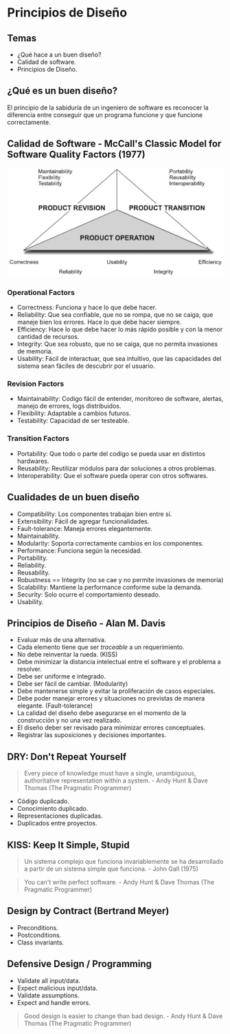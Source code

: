 # Principios de Diseño

## Temas
- ¿Qué hace a un buen diseño?
- Calidad de software.
- Principios de Diseño.

## ¿Qué es un buen diseño?
El principio de la sabiduría de un ingeniero de software es reconocer la diferencia
entre conseguir que un programa funcione y que funcione correctamente.

## Calidad de Software - McCall's Classic Model for Software Quality Factors (1977)
![](../../resources/img/u2/McCalls_Quality_Factors.jpg)

### Operational Factors
- Correctness: Funciona y hace lo que debe hacer.
- Reliability: Que sea confiable, que no se rompa, que no se caiga, que maneje bien 
  los errores. Hace lo que debe hacer siempre.
- Efficiency: Hace lo que debe hacer lo más rápido posible y con la menor cantidad
  de recursos.
- Integrity: Que sea robusto, que no se caiga, que no permita invasiones de memoria. 
- Usability: Fácil de interactuar, que sea intuitivo, que las capacidades del sistema
  sean fáciles de descubrir por el usuario.

### Revision Factors
- Maintainability: Codigo fácil de entender, monitoreo de software, alertas, manejo
  de errores, logs distribuidos.
- Flexibility: Adaptable a cambios futuros.
- Testability: Capacidad de ser testeable.

### Transition Factors
- Portability: Que todo o parte del codigo se pueda usar en distintos hardwares.
- Reusability: Reutilizar módulos para dar soluciones a otros problemas.
- Interoperability: Que el software pueda operar con otros softwares.

## Cualidades de un buen diseño
- Compatibility: Los componentes trabajan bien entre sí.
- Extensibility: Fácil de agregar funcionalidades.
- Fault-tolerance: Maneja errores elegantemente.
- Maintainability.
- Modularity: Soporta correctamente cambios en los componentes.
- Performance: Funciona según la necesidad.
- Portability.
- Reliability.
- Reusability.
- Robustness == Integrity (no se cae y no permite invasiones de memoria)
- Scalability: Mantiene la performance conforme sube la demanda.
- Security: Solo ocurre el comportamiento deseado.
- Usability.

## Principios de Diseño - Alan M. Davis
- Evaluar más de una alternativa.
- Cada elemento tiene que ser _traceable_ a un requerimiento.
- No debe reinventar la rueda. (KISS)
- Debe minimizar la distancia intelectual entre el software y el problema a resolver.
- Debe ser uniforme e integrado.
- Debe ser fácil de cambiar. (Modularity)
- Debe mantenerse simple y evitar la proliferación de casos especiales.
- Debe poder manejar errores y situaciones no previstas de manera elegante. (Fault-tolerance)
- La calidad del diseño debe asegurarse en el momento de la construcción y no una
  vez realizado.
- El diseño deber ser revisado para minimizar errores conceptuales.
- Registrar las suposiciones y decisiones importantes.

## DRY: Don't Repeat Yourself
> Every piece of knowledge must have a single, unambiguous, authoritative 
  representation within a system. - Andy Hunt & Dave Thomas (The Pragmatic Programmer)
- Código duplicado.
- Conocimiento duplicado.
- Representaciones duplicadas.
- Duplicados entre proyectos.

## KISS: Keep It Simple, Stupid
> Un sistema complejo que funciona invariablemente se ha desarrollado a partir de 
  un sistema simple que funciona. - John Gall (1975)

> You can't write perfect software. - Andy Hunt & Dave Thomas (The Pragmatic Programmer)

## Design by Contract (Bertrand Meyer)
- Preconditions.
- Postconditions.
- Class invariants.

## Defensive Design / Programming
- Validate all input/data.
- Expect malicious input/data.
- Validate assumptions.
- Expect and handle errors.

> Good design is easier to change than bad design. - Andy Hunt & Dave Thomas (The Pragmatic Programmer)